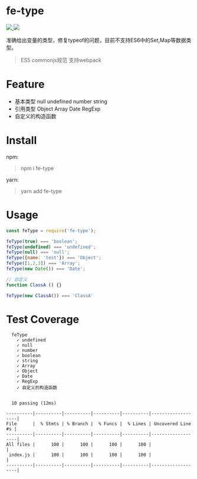 # fe-type

<html>
<p>
    <a href="#backers" alt="Backers on Open Collective">
        <img src="https://img.shields.io/github/issues/stevenwujianpeng/fe-classNames.svg" />
    </a>
    <a href="#backers" alt="Backers on Open Collective">
        <img src="https://img.shields.io/github/license/stevenwujianpeng/fe-classNames.svg" />
    </a>
</p>
</html>

准确给出变量的类型，修复typeof的问题，目前不支持ES6中的Set,Map等数据类型。
> ES5 commonjs规范 支持webpack


# Feature
- 基本类型 null undefined number string 
- 引用类型 Object Array Date RegExp 
- 自定义的构造函数

# Install
npm: 
> npm i fe-type

yarn:
> yarn add fe-type

# Usage

```javascript
const feType = require('fe-type');

feType(true) === 'boolean';
feType(undefined) === 'undefined';
feType(null) === 'null';
feType({name: 'test'}) === 'Object';
feType([1,2,3]) === 'Array';
feType(new Date()) === 'Date';

// 自定义
function ClassA () {}

feType(new ClassA()) === 'ClassA'
```

# Test Coverage

```
  feType
    ✓ undefined
    ✓ null
    ✓ number
    ✓ boolean
    ✓ string
    ✓ Array
    ✓ Object
    ✓ Date
    ✓ RegExp
    ✓ 自定义的构造函数


  10 passing (12ms)

----------|----------|----------|----------|----------|-------------------|
File      |  % Stmts | % Branch |  % Funcs |  % Lines | Uncovered Line #s |
----------|----------|----------|----------|----------|-------------------|
All files |      100 |      100 |      100 |      100 |                   |
 index.js |      100 |      100 |      100 |      100 |                   |
----------|----------|----------|----------|----------|-------------------|


```

